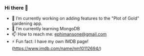 ### Hi there 👋

- 🔭 I’m currently working on adding features to the "Plot of Gold" gardening app.
- 🌱 I’m currently learning MongoDB
- 📫 How to reach me: ephimansone@gmail.com
- ⚡ Fun fact: I have my own IMDB page! (https://www.imdb.com/name/nm10112694/)

<!--
**EddiePhi/EddiePhi** is a ✨ _special_ ✨ repository because its `README.md` (this file) appears on your GitHub profile.

Here are some ideas to get you started:

- 🔭 I’m currently working on ...
- 🌱 I’m currently learning ...
- 👯 I’m looking to collaborate on ...
- 🤔 I’m looking for help with ...
- 💬 Ask me about ...
- 📫 How to reach me: ...
- 😄 Pronouns: ...
- ⚡ Fun fact: ...
-->

